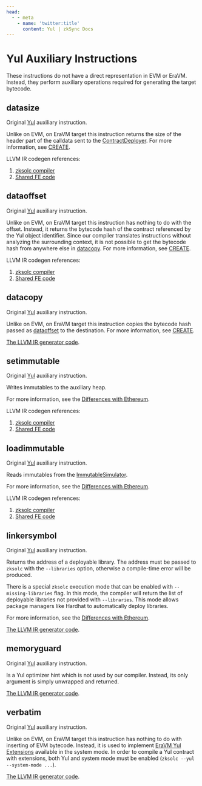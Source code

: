```yaml
---
head:
  - - meta
    - name: 'twitter:title'
      content: Yul | zkSync Docs
---
```


# Yul Auxiliary Instructions

These instructions do not have a direct representation in EVM or EraVM. Instead, they perform auxiliary operations
required for generating the target bytecode.

## datasize

Original [Yul](https://docs.soliditylang.org/en/latest/yul.html#datasize-dataoffset-datacopy) auxiliary instruction.

Unlike on EVM, on EraVM target this instruction returns the size of the header part of the calldata sent to the
[ContractDeployer](../system-contracts.md#contract-deployer). For more information, see [CREATE](./evm/create.md).

LLVM IR codegen references:

1. [zksolc compiler](https://github.com/matter-labs/era-compiler-solidity/blob/main/src/yul/parser/statement/expression/function_call/mod.rs#L928)
2. [Shared FE code](https://github.com/matter-labs/era-compiler-llvm-context/blob/main/src/eravm/evm/create.rs#L149)

## dataoffset

Original [Yul](https://docs.soliditylang.org/en/latest/yul.html#datasize-dataoffset-datacopy) auxiliary instruction.

Unlike on EVM, on EraVM target this instruction has nothing to do with the offset. Instead, it returns the bytecode hash
of the contract referenced by the Yul object identifier. Since our compiler translates instructions without analyzing
the surrounding context, it is not possible to get the bytecode hash from anywhere else in [datacopy](#datacopy). For
more information, see [CREATE](./evm/create.md).

LLVM IR codegen references:

1. [zksolc compiler](https://github.com/matter-labs/era-compiler-solidity/blob/main/src/yul/parser/statement/expression/function_call/mod.rs#L918)
2. [Shared FE code](https://github.com/matter-labs/era-compiler-llvm-context/blob/main/src/eravm/evm/create.rs#L97)

## datacopy

Original [Yul](https://docs.soliditylang.org/en/latest/yul.html#datasize-dataoffset-datacopy) auxiliary instruction.

Unlike on EVM, on EraVM target this instruction copies the bytecode hash passed as [dataoffset](#dataoffset) to the
destination. For more information, see [CREATE](./evm/create.md).

[The LLVM IR generator code](https://github.com/matter-labs/era-compiler-solidity/blob/main/src/yul/parser/statement/expression/function_call/mod.rs#L938).

## setimmutable

Original [Yul](https://docs.soliditylang.org/en/latest/yul.html#setimmutable-loadimmutable) auxiliary instruction.

Writes immutables to the auxiliary heap.

For more information, see the
[Differences with Ethereum](../../../../../build/developer-reference/differences-with-ethereum.md#setimmutable-loadimmutable).

LLVM IR codegen references:

1. [zksolc compiler](https://github.com/matter-labs/era-compiler-solidity/blob/main/src/yul/parser/statement/expression/function_call/mod.rs#L562)
2. [Shared FE code](https://github.com/matter-labs/era-compiler-llvm-context/blob/main/src/eravm/evm/immutable.rs#L79)

## loadimmutable

Original [Yul](https://docs.soliditylang.org/en/latest/yul.html#setimmutable-loadimmutable) auxiliary instruction.

Reads immutables from the [ImmutableSimulator](../system-contracts.md#simulator-of-immutables).

For more information, see the
[Differences with Ethereum](../../../../../build/developer-reference/differences-with-ethereum.md#setimmutable-loadimmutable).

LLVM IR codegen references:

1. [zksolc compiler](https://github.com/matter-labs/era-compiler-solidity/blob/main/src/yul/parser/statement/expression/function_call/mod.rs#L540)
2. [Shared FE code](https://github.com/matter-labs/era-compiler-llvm-context/blob/main/src/eravm/evm/immutable.rs#L17)

## linkersymbol

Original [Yul](https://docs.soliditylang.org/en/latest/yul.html#linkersymbol) auxiliary instruction.

Returns the address of a deployable library. The address must be passed to `zksolc` with the `--libraries` option,
otherwise a compile-time error will be produced.

There is a special `zksolc` execution mode that can be enabled with `--missing-libraries` flag. In this mode, the
compiler will return the list of deployable libraries not provided with `--libraries`. This mode allows package managers
like Hardhat to automatically deploy libraries.

For more information, see the
[Differences with Ethereum](../../../../../build/developer-reference/differences-with-ethereum.md#libraries).

[The LLVM IR generator code](https://github.com/matter-labs/era-compiler-solidity/blob/main/src/yul/parser/statement/expression/function_call/mod.rs#L956).

## memoryguard

Original [Yul](https://docs.soliditylang.org/en/latest/yul.html#memoryguard) auxiliary instruction.

Is a Yul optimizer hint which is not used by our compiler. Instead, its only argument is simply unwrapped and returned.

[The LLVM IR generator code](https://github.com/matter-labs/era-compiler-solidity/blob/main/src/yul/parser/statement/expression/function_call/mod.rs#L968).

## verbatim

Original [Yul](https://docs.soliditylang.org/en/latest/yul.html#verbatim) auxiliary instruction.

Unlike on EVM, on EraVM target this instruction has nothing to do with inserting of EVM bytecode. Instead, it is used to
implement [EraVM Yul Extensions](../instructions/overview.md#yul-extensions) available in the system mode. In order to
compile a Yul contract with extensions, both Yul and system mode must be enabled (`zksolc --yul --system-mode ...`).

[The LLVM IR generator code](https://github.com/matter-labs/era-compiler-solidity/blob/main/src/yul/parser/statement/expression/function_call/verbatim.rs).

